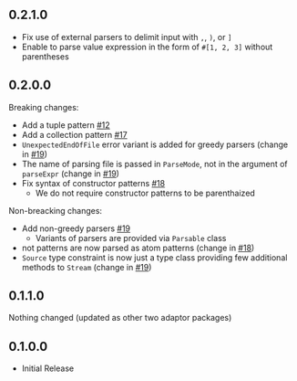 ## 0.2.1.0

- Fix use of external parsers to delimit input with `,`, `)`, or `]`
- Enable to parse value expression in the form of `#[1, 2, 3]` without parentheses

## 0.2.0.0

Breaking changes:
- Add a tuple pattern [#12](https://github.com/egison/egison-pattern-src/issues/12)
- Add a collection pattern [#17](https://github.com/egison/egison-pattern-src/issues/17)
- `UnexpectedEndOfFile` error variant is added for greedy parsers (change in [#19](https://github.com/egison/egison-pattern-src/issues/19))
- The name of parsing file is passed in `ParseMode`, not in the argument of `parseExpr` (change in [#19](https://github.com/egison/egison-pattern-src/issues/19))
- Fix syntax of constructor patterns [#18](https://github.com/egison/egison-pattern-src/issues/18)
  * We do not require constructor patterns to be parenthaized

Non-breacking changes:
- Add non-greedy parsers [#19](https://github.com/egison/egison-pattern-src/issues/19)
  * Variants of parsers are provided via `Parsable` class
- not patterns are now parsed as atom patterns (change in [#18](https://github.com/egison/egison-pattern-src/issues/18))
- `Source` type constraint is now just a type class providing few additional methods to `Stream` (change in [#19](https://github.com/egison/egison-pattern-src/issues/19))

## 0.1.1.0

Nothing changed (updated as other two adaptor packages)

## 0.1.0.0

- Initial Release
